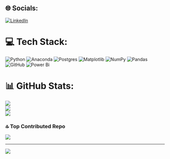 
## 🌐 Socials:
[![LinkedIn](https://img.shields.io/badge/LinkedIn-%230077B5.svg?logo=linkedin&logoColor=white)](https://linkedin.com/in/https://www.linkedin.com/in/kaushal-kathiriya-17a854289/https://www.linkedin.com/in/kaushal-kathiriya-17a854289/) 

# 💻 Tech Stack:
![Python](https://img.shields.io/badge/python-3670A0?style=for-the-badge&logo=python&logoColor=ffdd54) ![Anaconda](https://img.shields.io/badge/Anaconda-%2344A833.svg?style=for-the-badge&logo=anaconda&logoColor=white) ![Postgres](https://img.shields.io/badge/postgres-%23316192.svg?style=for-the-badge&logo=postgresql&logoColor=white) ![Matplotlib](https://img.shields.io/badge/Matplotlib-%23ffffff.svg?style=for-the-badge&logo=Matplotlib&logoColor=black) ![NumPy](https://img.shields.io/badge/numpy-%23013243.svg?style=for-the-badge&logo=numpy&logoColor=white) ![Pandas](https://img.shields.io/badge/pandas-%23150458.svg?style=for-the-badge&logo=pandas&logoColor=white) ![GitHub](https://img.shields.io/badge/github-%23121011.svg?style=for-the-badge&logo=github&logoColor=white) ![Power Bi](https://img.shields.io/badge/power_bi-F2C811?style=for-the-badge&logo=powerbi&logoColor=black)
# 📊 GitHub Stats:
![](https://github-readme-stats.vercel.app/api?username=Kaushal0609&theme=dark&hide_border=false&include_all_commits=true&count_private=false)<br/>
![](https://github-readme-streak-stats.herokuapp.com/?user=Kaushal0609&theme=dark&hide_border=false)<br/>
![](https://github-readme-stats.vercel.app/api/top-langs/?username=Kaushal0609&theme=dark&hide_border=false&include_all_commits=true&count_private=false&layout=compact)

### 🔝 Top Contributed Repo
![](https://github-contributor-stats.vercel.app/api?username=Kaushal0609&limit=5&theme=dark&combine_all_yearly_contributions=true)

---
[![](https://visitcount.itsvg.in/api?id=Kaushal0609&icon=1&color=0)](https://visitcount.itsvg.in)

<!-- Proudly created with GPRM ( https://gprm.itsvg.in ) -->
